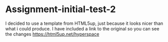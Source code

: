 # Assignment-initial-test-2
I decided to use a template from HTML5up, just because it looks nicer than what i could produce.
I have included a link to the original so you can see the changes
https://html5up.net/hyperspace 
